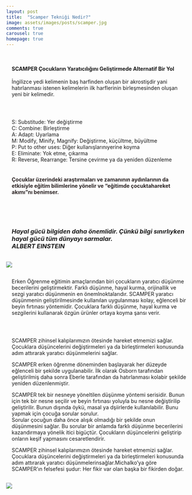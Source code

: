 ```yaml
---
layout: post
title:  "Scamper Tekniği Nedir?"
image: assets/images/posts/scamper.jpg
comments: true
carousel: true
homepage: true
---
```

<section>
    <div class="container">
        <div class="row">
            <div class="col-md-12 col-xl-12" style="margin: 0px;padding: 15px;">
                <h4 class="text-center">SCAMPER Çocukların Yaratıcılığını Geliştirmede Alternatif Bir Yol<br></h4>
                <p>İngilizce yedi kelimenin baş harfinden oluşan bir akrostişdir yani hatırlanması istenen kelimelerin ilk harflerinin birleşmesinden oluşan yeni bir kelimedir.<br></p><!--more-->
            </div>
            <div class="col-md-12 col-xl-12" style="margin: 0px;padding: 15px;">
                <p>S: Substitude: Yer değiştirme<br>C: Combine: Birleştirme<br>A: Adapt: Uyarlama<br>M: Modify, Minify, Magnify: Değiştirme, küçültme, büyültme<br>P: Put to other uses: Diğer kullanışlarınıyerine koyma<br>E: Eliminate: Yok etme, çıkarma<br>R:
                    Reverse, Rearrange: Tersine çevirme ya da yeniden düzenleme<br></p>
                <h4 class="text-center" style="color: rgb(41,33,33);"><br>Çocuklar üzerindeki araştırmaları ve zamanının aydınlarının da etkisiyle eğitim bilimlerine yönelir ve “<strong>eğitimde çocuktahareket akımı</strong>”nı benimser.<br><br></h4>
            </div>
        </div>
        <div class="row">
            <div class="col-md-6 my-auto" style="margin: 0px;padding: 15px;">
                <h3 class="text-center"><em>Hayal gücü bilgiden daha önemlidir. Çünkü bilgi sınırlıyken hayal gücü tüm dünyayı sarmalar.</em><br><em>ALBERT EINSTEIN</em><br></h3>
                <p></p>
            </div>
            <div class="col-md-6 text-center my-auto">
                <img src="{{ site.baseurl }}/assets/images/md-image/scamper-teknigi/scamper-ic-1.png">
            </div>
        </div>
        <div class="row">
            <div class="col-md-12 col-xl-12" style="margin: 0px;padding: 15px;">
                <p>Erken Öğrenme eğitimin amaçlarından biri çocukların yaratıcı düşünme becerilerini geliştirmektir. Farklı düşünme, hayal kurma, orijinallik ve sezgi yaratıcı düşünmenin en önemlnoktalarıdır. SCAMPER yaratıcı düşünmenin geliştirilmesinde
                    kullanılan uygulanması kolay, eğlenceli bir beyin fırtınası yöntemidir. Çocuklara farklı düşünme, hayal kurma ve sezgilerini kullanarak özgün ürünler ortaya koyma şansı verir.<br></p>
            </div>
            <div class="col-md-12 col-xl-12" style="margin: 0px;padding: 15px;">
                <p>SCAMPER zihinsel kalıplarımızın ötesinde hareket etmemizi sağlar. Çocuklara düşüncelerini değiştirmeleri ya da birleştirmeleri konusunda adım attırarak yaratıcı düşünmelerini sağlar.<br></p>
                <p>SCAMPER erken öğrenme döneminden başlayarak her düzeyde eğlenceli bir şekilde uygulanabilir. İlk olarak Osborn tarafından geliştirilmiş daha sonra Eberle tarafından da hatırlanması kolabir şekilde yeniden düzenlenmiştir.<br></p>
                <p>SCAMPER tek bir nesneye yöneltilen düşünme yöntemi serisidir. Bunun için tek bir nesne seçilir ve beyin fırtınası yoluyla bu nesne değiştirilip geliştirilir. Bunun dışında öykü, masal ya dşiirlerde kullanılabilir. Bunu yapmak için
                    çocuğa sorular sorulur.<br>Sorular çocuğun daha önce alışık olmadığı bir şekilde onun düşünmesini sağlar. Bu sorular bir anlamda farklı düşünme becerilerini kazandırmaya yönelik itici bigüçtür. Çocukların düşüncelerini geliştirip
                    onların keşif yapmasını cesaretlendirir.<br></p>
                <p>SCAMPER zihinsel kalıplarımızın ötesinde hareket etmemizi sağlar. Çocuklara düşüncelerini değiştirmeleri ya da birleştirmeleri konusunda adım attırarak yaratıcı düşünmelerinsağlar.Michalko’ya göre SCAMPER’ın felsefesi şudur: Her
                    fikir var olan başka bir fikirden doğar.<br></p>
            </div>
        </div>
        <div class="row">
            <div class="col-md-12 text-center my-auto">
                <img src="{{ site.baseurl }}/assets/images/md-image/scamper-teknigi/scamper-ic-2.png">
            </div>
        </div>
    </div>
</section>